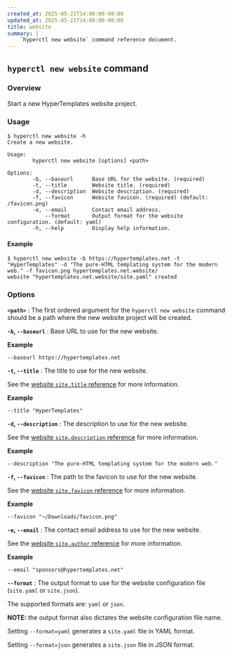 ```yaml
---
created_at: 2025-05-21T14:00:00-08:00
updated_at: 2025-05-21T14:00:00-08:00
title: website
summary: |
    `hyperctl new website` command reference document.
---
```


## `hyperctl new website` command

<auto-toc selectors='h3,h4,h5,h6,dl dt'></auto-toc>

### Overview

Start a new HyperTemplates website project.

### Usage

```plaintext
$ hyperctl new website -h
Create a new website.

Usage:
        hyperctl new website [options] <path>

Options:
        -b, --baseurl      Base URL for the website. (required)
        -t, --title        Website title. (required)
        -d, --description  Website description. (required)
        -f, --favicon      Website favicon. (required) (default: /favicon.png)
        -e, --email        Contact email address.
            --format       Output format for the website configuration. (default: yaml)
        -h, --help         Display help information.
```

#### Example

```plaintext
$ hyperctl new website -b https://hypertemplates.net -t "HyperTemplates" -d "The pure-HTML templating system for the modern web." -f favicon.png hypertemplates.net.website/
website "hypertemplates.net.website/site.yaml" created
```

### Options

**`<path>`**
: The first ordered argument for the `hyperctl new website` command should be a path where the new website project will be created.

**`-b`, `--baseurl`**
: Base URL to use for the new website.

  **Example**

  ```plaintext
  --baseurl https://hypertemplates.net
  ```

**`-t`, `--title`**
: The title to use for the new website.

  See the [website `site.title` reference] for more information.

  **Example**

  ```plaintext
  --title "HyperTemplates"
  ```

**`-d`, `--description`**
: The description to use for the new website.

  See the [website `site.description` reference] for more information.

  **Example**

  ```plaintext
  --description "The pure-HTML templating system for the modern web."
  ```

**`-f`, `--favicon`**
: The path to the favicon to use for the new website.

  See the [website `site.favicon` reference] for more information.

  **Example**

  ```plaintext
  --favicon "~/Downloads/favicon.png"
  ```

**`-e`, `--email`**
: The contact email address to use for the new website.

  See the [website `site.author` reference] for more information.

  **Example**

  ```plaintext
  --email "sponsors@hypertemplates.net"
  ```

**`--format`**
: The output format to use for the website configuration file (`site.yaml` or `site.json`).

  The supported formats are: `yaml` or `json`.

  <doc-quote ht-element>

  **NOTE:** the output format also dictates the website configuration file name.
  
  Setting `--format=yaml` generates a `site.yaml` file in YAML format.
  
  Setting `--format=json` generates a `site.json` file in JSON format.

<!-- Links -->
[`site.config.static_dir`]: /docs/reference/cms/website/#site-config
[website `site.title` reference]: /docs/reference/cms/website/#site-title
[website `site.description` reference]: /docs/reference/cms/website/#site-description
[website `site.favicon` reference]: /docs/reference/cms/website/#site-favicon
[website `site.author` reference]: /docs/reference/cms/website/#site-author
